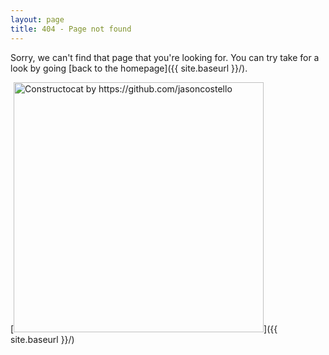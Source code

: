 ```yaml
---
layout: page
title: 404 - Page not found
---
```


Sorry, we can't find that page that you're looking for. You can try take for a look by going [back to the homepage]({{ site.baseurl }}/).

[<img src="http://webahead.oss-cn-qingdao.aliyuncs.com/images/404.jpg" alt="Constructocat by https://github.com/jasoncostello" style="width: 400px;"/>]({{ site.baseurl }}/)
